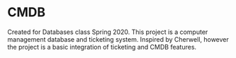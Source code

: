 # CMDB
Created for Databases class Spring 2020. This project is a computer management database and ticketing system. Inspired by Cherwell, however the project is a basic integration of ticketing and CMDB features.
